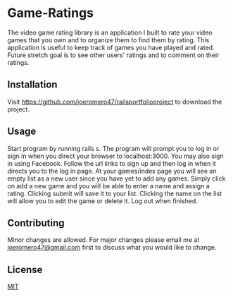 # Game-Ratings

The video game rating library is an application I built to rate your video games that you own and to organize them to find them by rating. This application is useful to keep track of games you have played and rated. Future stretch goal is to see other users' ratings and to comment on their ratings.

## Installation

Visit https://github.com/joeromero47/railsportfolioproject to download the project. 

## Usage
Start program by running rails s. The program will prompt you to log in or sign in when you direct your browser to localhost:3000. You may also sign in using Facebook. Follow the url links to sign up and then log in when it directs you to the log in page. At your games/index page you will see an empty list as a new user since you have yet to add any games. Simply click on add a new game and you will be able to enter a name and assign a rating. Clicking submit will save it to your list. Clicking the name on the list will allow you to edit the game or delete it. Log out when finished. 

## Contributing
Minor changes are allowed. For major changes please email me at joeromero47@gmail.com first to discuss what you would like to change.


## License
[MIT](https://github.com/joeromero47/railsportfolioproject/blob/master/LICENSE)
